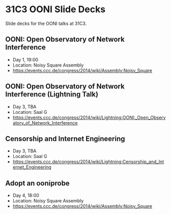 31C3 OONI Slide Decks
=====================

Slide decks for the OONI talks at 31C3.

OONI: Open Observatory of Network Interference
----------------------------------------------

 * Day 1, 19:00
 * Location: Noisy Square Assembly
 * https://events.ccc.de/congress/2014/wiki/Assembly:Noisy_Square

OONI: Open Observatory of Network Interference (Lightning Talk)
---------------------------------------------------------------

 * Day 3, TBA
 * Location: Saal G
 * https://events.ccc.de/congress/2014/wiki/Lightning:OONI:_Open_Observatory_of_Network_Interference

Censorship and Internet Engineering
-----------------------------------

 * Day 3, TBA
 * Location: Saal G
 * https://events.ccc.de/congress/2014/wiki/Lightning:Censorship_and_Internet_Engineering

Adopt an ooniprobe
------------------

 * Day 4, 18:00
 * Location: Noisy Square Assembly
 * https://events.ccc.de/congress/2014/wiki/Assembly:Noisy_Square

